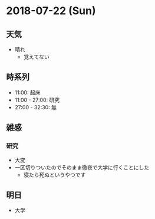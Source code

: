 # 2018-07-22 (Sun)

## 天気

- 晴れ
  - 覚えてない

## 時系列

- 11:00: 起床
- 11:00 - 27:00: 研究
- 27:00 - 32:30: 無

## 雑感

### 研究

- 大変
- 一区切りついたのでそのまま徹夜で大学に行くことにした
  - 寝たら死ぬというやつです

## 明日

- 大学
